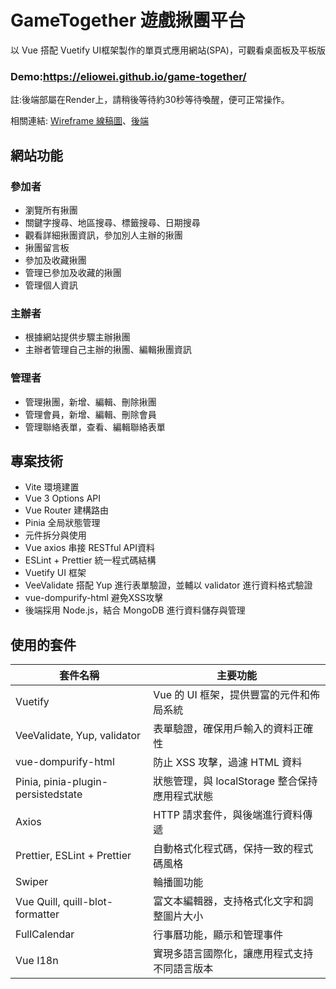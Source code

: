 # GameTogether 遊戲揪團平台

以 Vue 搭配 Vuetify UI框架製作的單頁式應用網站(SPA)，可觀看桌面板及平板版

### Demo:https://eliowei.github.io/game-together/

註:後端部屬在Render上，請稍後等待約30秒等待喚醒，便可正常操作。

相關連結: [Wireframe 線稿圖](https://www.figma.com/design/JbCRhjezMwJbiCL2esE0k1/%E9%81%8A%E6%88%B2%E6%8F%AA%E5%9C%98%E5%B9%B3%E5%8F%B0?node-id=0-1&t=CedlF5iGgoH3YaqW-1)、[後端](https://github.com/eliowei/game-together-back)


## 網站功能

### 參加者
- 瀏覽所有揪團
- 關鍵字搜尋、地區搜尋、標籤搜尋、日期搜尋
- 觀看詳細揪團資訊，參加別人主辦的揪團
- 揪團留言板
- 參加及收藏揪團
- 管理已參加及收藏的揪團
- 管理個人資訊

### 主辦者
- 根據網站提供步驟主辦揪團
- 主辦者管理自己主辦的揪團、編輯揪團資訊

### 管理者
- 管理揪團，新增、編輯、刪除揪團
- 管理會員，新增、編輯、刪除會員
- 管理聯絡表單，查看、編輯聯絡表單

## 專案技術
- Vite 環境建置
- Vue 3 Options API
- Vue Router 建構路由
- Pinia 全局狀態管理
- 元件拆分與使用
- Vue axios 串接 RESTful API資料
- ESLint + Prettier 統一程式碼結構
- Vuetify UI 框架
- VeeValidate 搭配 Yup 進行表單驗證，並輔以 validator 進行資料格式驗證
- vue-dompurify-html 避免XSS攻擊
- 後端採用 Node.js，結合 MongoDB 進行資料儲存與管理

## 使用的套件
| 套件名稱 | 主要功能 |
|-------|-------|
| Vuetify | Vue 的 UI 框架，提供豐富的元件和佈局系統 |
| VeeValidate, Yup, validator | 表單驗證，確保用戶輸入的資料正確性 |
| vue-dompurify-html | 防止 XSS 攻擊，過濾 HTML 資料 |
| Pinia, pinia-plugin-persistedstate | 狀態管理，與 localStorage 整合保持應用程式狀態 |
| Axios | HTTP 請求套件，與後端進行資料傳遞
| Prettier, ESLint + Prettier | 自動格式化程式碼，保持一致的程式碼風格 |
| Swiper | 輪播圖功能 |
| Vue Quill, quill-blot-formatter | 富文本編輯器，支持格式化文字和調整圖片大小 |
| FullCalendar | 行事曆功能，顯示和管理事件 |
| Vue I18n | 實現多語言國際化，讓應用程式支持不同語言版本 |